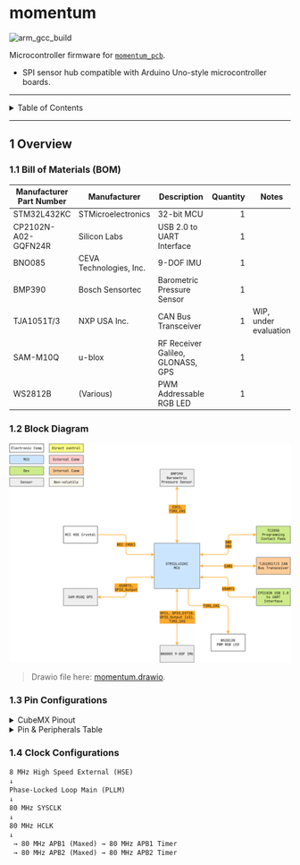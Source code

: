 # momentum

![arm_gcc_build](https://github.com/danielljeon/momentum/actions/workflows/arm_gcc_build.yaml/badge.svg)

Microcontroller firmware
for [`momentum_pcb`](https://github.com/danielljeon/momentum_pcb).

- SPI sensor hub compatible with Arduino Uno-style microcontroller boards.

---

<details markdown="1">
  <summary>Table of Contents</summary>

<!-- TOC -->
* [momentum](#momentum)
  * [1 Overview](#1-overview)
    * [1.1 Bill of Materials (BOM)](#11-bill-of-materials-bom)
    * [1.2 Block Diagram](#12-block-diagram)
    * [1.3 Pin Configurations](#13-pin-configurations)
    * [1.4 Clock Configurations](#14-clock-configurations)
<!-- TOC -->

</details>

---

## 1 Overview

### 1.1 Bill of Materials (BOM)

| Manufacturer Part Number | Manufacturer            | Description                       | Quantity | Notes                 |
|--------------------------|-------------------------|-----------------------------------|---------:|-----------------------|
| STM32L432KC              | STMicroelectronics      | 32-bit MCU                        |        1 |                       |
| CP2102N-A02-GQFN24R      | Silicon Labs            | USB 2.0 to UART Interface         |        1 |                       |
| BNO085                   | CEVA Technologies, Inc. | 9-DOF IMU                         |        1 |                       |
| BMP390                   | Bosch Sensortec         | Barometric Pressure Sensor        |        1 |                       |
| TJA1051T/3               | NXP USA Inc.            | CAN Bus Transceiver               |        1 | WIP, under evaluation |
| SAM-M10Q                 | u-blox                  | RF Receiver Galileo, GLONASS, GPS |        1 |                       |
| WS2812B                  | (Various)               | PWM Addressable RGB LED           |        1 |                       |

### 1.2 Block Diagram

![momentum.drawio.png](docs/momentum.drawio.png)

> Drawio file here: [momentum.drawio](docs/momentum.drawio).

### 1.3 Pin Configurations

<details markdown="1">
  <summary>CubeMX Pinout</summary>

![CubeMX Pinout.png](docs/CubeMX%20Pinout.png)

</details>

<details markdown="1">
  <summary>Pin & Peripherals Table</summary>

| STM32F446RE | Peripheral              | Config                | Connection                       | Notes                                 |
|-------------|-------------------------|-----------------------|----------------------------------|---------------------------------------|
| PA14        | `SYS_JTCK-SWCLK`        |                       | TC2050 SWD Pin 4: `SWCLK`        |                                       |
| PA13        | `SYS_JTMS-SWDIO`        |                       | TC2050 SWD Pin 2: `SWDIO`        |                                       |
|             | `TIM2_CH1`              | PWM no output         |                                  | BMP390 BMP3 driver timer.             |
|             | `TIM2_CH2`              | PWM no output         |                                  | BNO085 SH2 driver timer.              |
| PA5         | `SPI1_SCK`              |                       | BNO085 Pin 19: `H_SCL/SCK/RX`    |                                       |
| PA4         | `GPIO_Output` (SPI2 CS) | Pull-up, set high     | BNO085 Pin 18: `H_CSN`           |                                       |
| PA6         | `SPI2_MISO`             |                       | BNO085 Pin 20: `H_SDA/H_MISO/TX` |                                       |
| PA7         | `SPI2_MOSI`             |                       | BNO085 Pin 17: `SA0/H_MOSI`      |                                       |
| PB0         | `GPIO_EXTI0`            | Pull-up, falling edge | BNO085 Pin 14: `H_INTN`          |                                       |
| PB1         | `GPIO_Output`           |                       | BNO085 Pin 6: `PS0/Wake`         | Pull low to trigger wake.             |
|             |                         | Hardware pull-up      | BNO085 Pin 5: `PS1`              |                                       |
| PA1         | `GPIO_Output`           |                       | BNO085 Pin 11: `NRST`            | Pull low to reset.                    |
| PB6         | `I2C1_SCL`              |                       | BMP390 Pin 2: `SCK`              |                                       |
| PB7         | `I2C1_SDA`              |                       | BMP390 Pin 4: `SDI`              |                                       |
| PA3         | `USART2_RX`             | 115200 bps            | SAM-M10Q Pin 13: `TXD`           |                                       |
| PA2         | `USART2_TX`             | 115200 bps            | SAM-M10Q Pin 14: `RXD`           |                                       |
| PC15        | `GPIO_Output`           |                       | SAM-M10Q Pin 18: `RESET_N`       | Pull low to reset (>= 1 ms).          |
| PA10        | `USART1_RX`             | 115200 bps            | CP2102N-A02-GQFN24R Pin 20: TXD  |                                       |
| PA9         | `USART1_TX`             | 115200 bps            | CP2102N-A02-GQFN24R Pin 21: RXD  |                                       |
| PA11        | `CAN1_RX`               |                       | TJA1051T/3 Pin 1: `TXD`          |                                       |
| PA12        | `CAN1_TX`               |                       | TJA1051T/3 Pin 4: `RXD`          |                                       |
| PA8         | `TIM1_CH1`              | PWM Generation CH1    | WS2812B Pin: `DIN`               | DIN pin number depends on IC variant. |

</details>

### 1.4 Clock Configurations

```
8 MHz High Speed External (HSE)
↓
Phase-Locked Loop Main (PLLM)
↓
80 MHz SYSCLK
↓
80 MHz HCLK
↓
 → 80 MHz APB1 (Maxed) → 80 MHz APB1 Timer
 → 80 MHz APB2 (Maxed) → 80 MHz APB2 Timer
```
